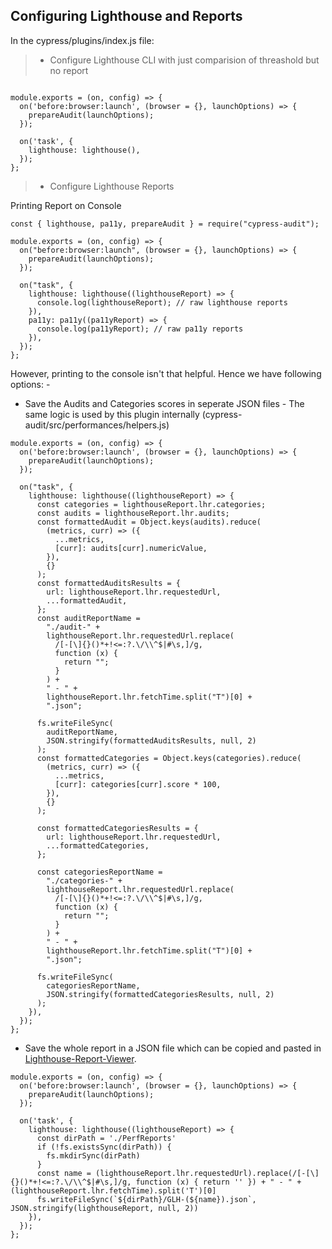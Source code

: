 ## Configuring Lighthouse and Reports

In the cypress/plugins/index.js file:

>*  Configure Lighthouse CLI with just comparision of threashold but no report

```const { lighthouse, prepareAudit } = require('cypress-audit');

module.exports = (on, config) => {
  on('before:browser:launch', (browser = {}, launchOptions) => {
    prepareAudit(launchOptions);
  });

  on('task', {
    lighthouse: lighthouse(),
  });
};
```
>*  Configure Lighthouse Reports

Printing Report on Console
```
const { lighthouse, pa11y, prepareAudit } = require("cypress-audit");

module.exports = (on, config) => {
  on("before:browser:launch", (browser = {}, launchOptions) => {
    prepareAudit(launchOptions);
  });

  on("task", {
    lighthouse: lighthouse((lighthouseReport) => {
      console.log(lighthouseReport); // raw lighthouse reports
    }),
    pa11y: pa11y((pa11yReport) => {
      console.log(pa11yReport); // raw pa11y reports
    }),
  });
};
```

However, printing to the console isn't that helpful. Hence we have following options: -
* Save the Audits and Categories scores in seperate JSON files - The same logic is used by this plugin internally (cypress-audit/src/performances/helpers.js)
```
module.exports = (on, config) => {
  on('before:browser:launch', (browser = {}, launchOptions) => {
    prepareAudit(launchOptions);
  });

  on("task", {
    lighthouse: lighthouse((lighthouseReport) => {
      const categories = lighthouseReport.lhr.categories;
      const audits = lighthouseReport.lhr.audits;
      const formattedAudit = Object.keys(audits).reduce(
        (metrics, curr) => ({
          ...metrics,
          [curr]: audits[curr].numericValue,
        }),
        {}
      );
      const formattedAuditsResults = {
        url: lighthouseReport.lhr.requestedUrl,
        ...formattedAudit,
      };
      const auditReportName =
        "./audit-" +
        lighthouseReport.lhr.requestedUrl.replace(
          /[-[\]{}()*+!<=:?.\/\\^$|#\s,]/g,
          function (x) {
            return "";
          }
        ) +
        " - " +
        lighthouseReport.lhr.fetchTime.split("T")[0] +
        ".json";

      fs.writeFileSync(
        auditReportName,
        JSON.stringify(formattedAuditsResults, null, 2)
      );
      const formattedCategories = Object.keys(categories).reduce(
        (metrics, curr) => ({
          ...metrics,
          [curr]: categories[curr].score * 100,
        }),
        {}
      );

      const formattedCategoriesResults = {
        url: lighthouseReport.lhr.requestedUrl,
        ...formattedCategories,
      };

      const categoriesReportName =
        "./categories-" +
        lighthouseReport.lhr.requestedUrl.replace(
          /[-[\]{}()*+!<=:?.\/\\^$|#\s,]/g,
          function (x) {
            return "";
          }
        ) +
        " - " +
        lighthouseReport.lhr.fetchTime.split("T")[0] +
        ".json";

      fs.writeFileSync(
        categoriesReportName,
        JSON.stringify(formattedCategoriesResults, null, 2)
      );
    }),
  });
};
```
* Save the whole report in a JSON file which can be copied and pasted in [Lighthouse-Report-Viewer](https://googlechrome.github.io/lighthouse/viewer/).

```
module.exports = (on, config) => {
  on('before:browser:launch', (browser = {}, launchOptions) => {
    prepareAudit(launchOptions);
  });

  on('task', {
    lighthouse: lighthouse((lighthouseReport) => {
      const dirPath = './PerfReports'
      if (!fs.existsSync(dirPath)) {
        fs.mkdirSync(dirPath)
      }
      const name = (lighthouseReport.lhr.requestedUrl).replace(/[-[\]{}()*+!<=:?.\/\\^$|#\s,]/g, function (x) { return '' }) + " - " + (lighthouseReport.lhr.fetchTime).split('T')[0]
      fs.writeFileSync(`${dirPath}/GLH-(${name}).json`, JSON.stringify(lighthouseReport, null, 2))
    }),
  });
};
```
